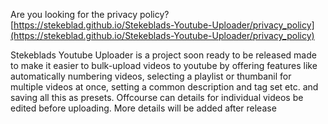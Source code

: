 Are you looking for the privacy policy? [https://stekeblad.github.io/Stekeblads-Youtube-Uploader/privacy_policy](https://stekeblad.github.io/Stekeblads-Youtube-Uploader/privacy_policy)

Stekeblads Youtube Uploader is a project soon ready to be released made to make it easier to bulk-upload videos to youtube by offering features like automatically numbering videos, selecting a playlist or thumbanil for multiple videos at once, setting a common description and tag set etc. and saving all this as presets. Offcourse can details for individual videos be edited before uploading. More details will be added after release
